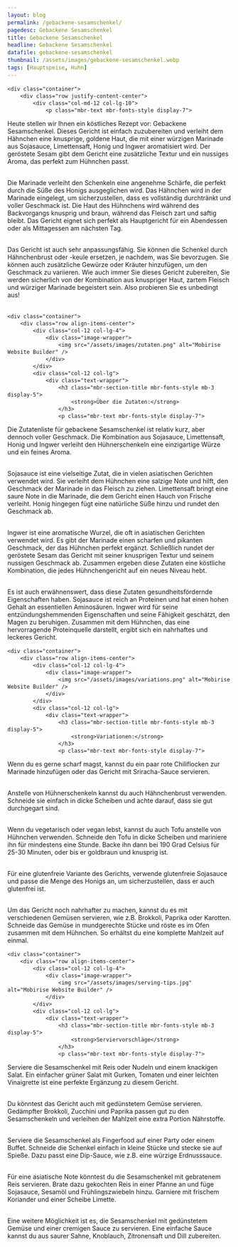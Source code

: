 ```yaml
---
layout: blog
permalink: /gebackene-sesamschenkel/
pagedesc: Gebackene Sesamschenkel
title: Gebackene Sesamschenkel
headline: Gebackene Sesamschenkel
datafile: gebackene-sesamschenkel
thumbnail: /assets/images/gebackene-sesamschenkel.webp
tags: [Hauptspeise, Huhn]
---
```

<!-- Einleitung START -->
<section data-bs-version="5.1" class="content5 cid-tyyJcTFpkx" id="content5-4">
    <!-- CONTENT-TEMPLATE START -->

    <div class="container">
        <div class="row justify-content-center">
            <div class="col-md-12 col-lg-10">
                <p class="mbr-text mbr-fonts-style display-7">
Heute stellen wir Ihnen ein köstliches Rezept vor: Gebackene Sesamschenkel. Dieses Gericht ist einfach zuzubereiten und verleiht dem Hähnchen eine knusprige, goldene Haut, die mit einer würzigen Marinade aus Sojasauce, Limettensaft, Honig und Ingwer aromatisiert wird. Der geröstete Sesam gibt dem Gericht eine zusätzliche Textur und ein nussiges Aroma, das perfekt zum Hühnchen passt. <br><br>

Die Marinade verleiht den Schenkeln eine angenehme Schärfe, die perfekt durch die Süße des Honigs ausgeglichen wird. Das Hähnchen wird in der Marinade eingelegt, um sicherzustellen, dass es vollständig durchtränkt und voller Geschmack ist. Die Haut des Hühnchens wird während des Backvorgangs knusprig und braun, während das Fleisch zart und saftig bleibt. Das Gericht eignet sich perfekt als Hauptgericht für ein Abendessen oder als Mittagessen am nächsten Tag. <br><br>

Das Gericht ist auch sehr anpassungsfähig. Sie können die Schenkel durch Hähnchenbrust oder -keule ersetzen, je nachdem, was Sie bevorzugen. Sie können auch zusätzliche Gewürze oder Kräuter hinzufügen, um den Geschmack zu variieren. Wie auch immer Sie dieses Gericht zubereiten, Sie werden sicherlich von der Kombination aus knuspriger Haut, zartem Fleisch und würziger Marinade begeistert sein. Also probieren Sie es unbedingt aus! <br><br>
                </p>
            </div>
        </div>
    </div>
    <!-- CONTENT-TEMPLATE END -->
</section>
<!-- Einleitung ENDE -->

<!-- Über die Zutaten START-->
<section data-bs-version="5.1" class="image1 cid-tyz1VZbAsM" id="image1-a">
    <!-- CONTENT-WITH-IMAGE-AND-HEADLINE-LEFT-TEMPLATE START -->

    <div class="container">
        <div class="row align-items-center">
            <div class="col-12 col-lg-4">
                <div class="image-wrapper">
                    <img src="/assets/images/zutaten.png" alt="Mobirise Website Builder" />
                </div>
            </div>
            <div class="col-12 col-lg">
                <div class="text-wrapper">
                    <h3 class="mbr-section-title mbr-fonts-style mb-3 display-5">
                        <strong>Über die Zutaten:</strong>
                    </h3>
                    <p class="mbr-text mbr-fonts-style display-7">
Die Zutatenliste für gebackene Sesamschenkel ist relativ kurz, aber dennoch voller Geschmack. Die Kombination aus Sojasauce, Limettensaft, Honig und Ingwer verleiht den Hühnerschenkeln eine einzigartige Würze und ein feines Aroma. <br><br>

Sojasauce ist eine vielseitige Zutat, die in vielen asiatischen Gerichten verwendet wird. Sie verleiht dem Hühnchen eine salzige Note und hilft, den Geschmack der Marinade in das Fleisch zu ziehen. Limettensaft bringt eine saure Note in die Marinade, die dem Gericht einen Hauch von Frische verleiht. Honig hingegen fügt eine natürliche Süße hinzu und rundet den Geschmack ab. <br><br>

Ingwer ist eine aromatische Wurzel, die oft in asiatischen Gerichten verwendet wird. Es gibt der Marinade einen scharfen und pikanten Geschmack, der das Hühnchen perfekt ergänzt. Schließlich rundet der geröstete Sesam das Gericht mit seiner knusprigen Textur und seinem nussigen Geschmack ab. Zusammen ergeben diese Zutaten eine köstliche Kombination, die jedes Hühnchengericht auf ein neues Niveau hebt. <br><br>

Es ist auch erwähnenswert, dass diese Zutaten gesundheitsfördernde Eigenschaften haben. Sojasauce ist reich an Proteinen und hat einen hohen Gehalt an essentiellen Aminosäuren. Ingwer wird für seine entzündungshemmenden Eigenschaften und seine Fähigkeit geschätzt, den Magen zu beruhigen. Zusammen mit dem Hühnchen, das eine hervorragende Proteinquelle darstellt, ergibt sich ein nahrhaftes und leckeres Gericht.
                    </p>
                </div>
            </div>
        </div>
    </div>
    <!-- CONTENT-WITH-IMAGE-AND-HEADLINE-LEFT-TEMPLATE END -->
</section>
<!-- Über die Zutaten END-->

<!-- Variationen START-->
<section data-bs-version="5.1" class="image1 cid-tyz1VZbAsM" id="image1-a">
    <!-- CONTENT-WITH-IMAGE-AND-HEADLINE-LEFT-TEMPLATE START -->

    <div class="container">
        <div class="row align-items-center">
            <div class="col-12 col-lg-4">
                <div class="image-wrapper">
                    <img src="/assets/images/variations.png" alt="Mobirise Website Builder" />
                </div>
            </div>
            <div class="col-12 col-lg">
                <div class="text-wrapper">
                    <h3 class="mbr-section-title mbr-fonts-style mb-3 display-5">
                        <strong>Variationen:</strong>
                    </h3>
                    <p class="mbr-text mbr-fonts-style display-7">
<i class="fa-regular fa-circle-check"></i> Wenn du es gerne scharf magst, kannst du ein paar rote Chiliflocken zur Marinade hinzufügen oder das Gericht mit Sriracha-Sauce servieren. <br><br>

<i class="fa-regular fa-circle-check"></i> Anstelle von Hühnerschenkeln kannst du auch Hähnchenbrust verwenden. Schneide sie einfach in dicke Scheiben und achte darauf, dass sie gut durchgegart sind. <br><br>

<i class="fa-regular fa-circle-check"></i> Wenn du vegetarisch oder vegan lebst, kannst du auch Tofu anstelle von Hühnchen verwenden. Schneide den Tofu in dicke Scheiben und mariniere ihn für mindestens eine Stunde. Backe ihn dann bei 190 Grad Celsius für 25-30 Minuten, oder bis er goldbraun und knusprig ist. <br><br>

<i class="fa-regular fa-circle-check"></i> Für eine glutenfreie Variante des Gerichts, verwende glutenfreie Sojasauce und passe die Menge des Honigs an, um sicherzustellen, dass er auch glutenfrei ist. <br><br>

<i class="fa-regular fa-circle-check"></i> Um das Gericht noch nahrhafter zu machen, kannst du es mit verschiedenen Gemüsen servieren, wie z.B. Brokkoli, Paprika oder Karotten. Schneide das Gemüse in mundgerechte Stücke und röste es im Ofen zusammen mit dem Hühnchen. So erhältst du eine komplette Mahlzeit auf einmal.
                    </p>
                </div>
            </div>
        </div>
    </div>
    <!-- CONTENT-WITH-IMAGE-AND-HEADLINE-LEFT-TEMPLATE END -->
</section>
<!-- Variationen END-->

<!-- Serviervorschläge START-->
<section data-bs-version="5.1" class="image1 cid-tyz1VZbAsM" id="image1-a">
    <!-- CONTENT-WITH-IMAGE-AND-HEADLINE-LEFT-TEMPLATE START -->

    <div class="container">
        <div class="row align-items-center">
            <div class="col-12 col-lg-4">
                <div class="image-wrapper">
                    <img src="/assets/images/serving-tips.jpg" alt="Mobirise Website Builder" />
                </div>
            </div>
            <div class="col-12 col-lg">
                <div class="text-wrapper">
                    <h3 class="mbr-section-title mbr-fonts-style mb-3 display-5">
                        <strong>Serviervorschläge</strong>
                    </h3>
                    <p class="mbr-text mbr-fonts-style display-7">
<i class="fa-regular fa-circle-check"></i> Serviere die Sesamschenkel mit Reis oder Nudeln und einem knackigen Salat. Ein einfacher grüner Salat mit Gurken, Tomaten und einer leichten Vinaigrette ist eine perfekte Ergänzung zu diesem Gericht. <br><br>

<i class="fa-regular fa-circle-check"></i> Du könntest das Gericht auch mit gedünstetem Gemüse servieren. Gedämpfter Brokkoli, Zucchini und Paprika passen gut zu den Sesamschenkeln und verleihen der Mahlzeit eine extra Portion Nährstoffe. <br><br>

<i class="fa-regular fa-circle-check"></i> Serviere die Sesamschenkel als Fingerfood auf einer Party oder einem Buffet. Schneide die Schenkel einfach in kleine Stücke und stecke sie auf Spieße. Dazu passt eine Dip-Sauce, wie z.B. eine würzige Erdnusssauce. <br><br>

<i class="fa-regular fa-circle-check"></i> Für eine asiatische Note könntest du die Sesamschenkel mit gebratenem Reis servieren. Brate dazu gekochten Reis in einer Pfanne an und füge Sojasauce, Sesamöl und Frühlingszwiebeln hinzu. Garniere mit frischem Koriander und einer Scheibe Limette. <br><br>

<i class="fa-regular fa-circle-check"></i> Eine weitere Möglichkeit ist es, die Sesamschenkel mit gedünstetem Gemüse und einer cremigen Sauce zu servieren. Eine einfache Sauce kannst du aus saurer Sahne, Knoblauch, Zitronensaft und Dill zubereiten.
                    </p>
                </div>
            </div>
        </div>
    </div>
    <!-- CONTENT-WITH-IMAGE-AND-HEADLINE-LEFT-TEMPLATE END -->
</section>
<!-- Serviervorschläge END-->